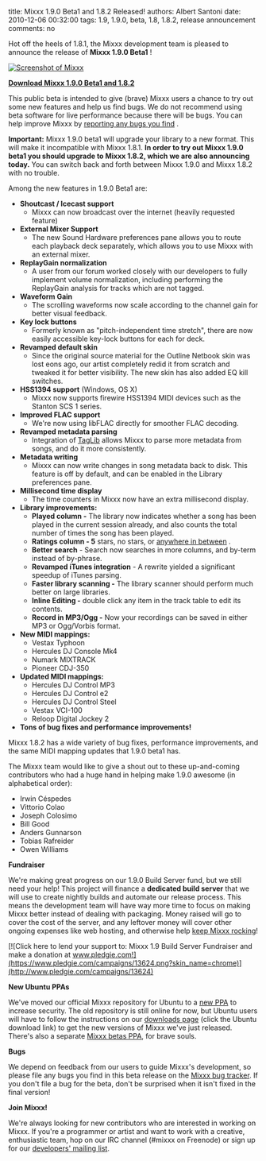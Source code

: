 title: Mixxx 1.9.0 Beta1 and 1.8.2 Released!
authors: Albert Santoni
date: 2010-12-06 00:32:00
tags: 1.9, 1.9.0, beta, 1.8, 1.8.2, release announcement
comments: no

Hot off the heels of 1.8.1, the Mixxx development team is pleased to
announce the release of **Mixxx 1.9.0 Beta1** !


[![Screenshot of Mixxx]({static}/images/news/Picture-12.png)]({static}/images/news/Picture-12.png)

[**Download Mixxx 1.9.0 Beta1 and 1.8.2**]({filename}/pages/download.md)

This public beta is intended to give (brave) Mixxx users a chance to try out some new features and help us find bugs.
We do not recommend using beta software for live performance because there will be bugs.
You can help improve Mixxx by [reporting any bugs you find](https://bugs.launchpad.net/mixxx/+filebug) .

**Important:** Mixxx 1.9.0 beta1 will upgrade your library to a new format.
This will make it incompatible with Mixxx 1.8.1.
**In order to try out Mixxx 1.9.0 beta1 you should upgrade to Mixxx 1.8.2, which we are also announcing today.**
You can switch back and forth between Mixxx 1.9.0 and Mixxx 1.8.2 with no trouble.

Among the new features in 1.9.0 Beta1 are:

- **Shoutcast / Icecast support**
  - Mixxx can now broadcast over the internet (heavily requested
    feature)
- **External Mixer Support**
  - The new Sound Hardware preferences pane allows you to route each
    playback deck separately, which allows you to use Mixxx with an
    external mixer.
- **ReplayGain normalization**
  - A user from our forum worked closely with our developers to fully
    implement volume normalization, including performing the ReplayGain
    analysis for tracks which are not tagged.
- **Waveform Gain**
  - The scrolling waveforms now scale according to the channel gain for
    better visual feedback.
- **Key lock buttons**
  - Formerly known as "pitch-independent time stretch", there are now
    easily accessible key-lock buttons for each for deck.
- **Revamped default skin**
  - Since the original source material for the Outline Netbook skin was
    lost eons ago, our artist completely redid it from scratch and
    tweaked it for better visibility. The new skin has also added EQ
    kill switches.
- **HSS1394 support** (Windows, OS X)
  - Mixxx now supports firewire HSS1394 MIDI devices such as the Stanton
    SCS 1 series.
- **Improved FLAC support**
  - We're now using libFLAC directly for smoother FLAC decoding.
- **Revamped metadata parsing**
  - Integration of
    [TagLib](http://developer.kde.org/~wheeler/taglib.html) allows Mixxx
    to parse more metadata from songs, and do it more consistently.
- **Metadata writing**
  - Mixxx can now write changes in song metadata back to disk. This
    feature is off by default, and can be enabled in the Library
    preferences pane.
- **Millisecond time display**
  - The time counters in Mixxx now have an extra millisecond display.
- **Library improvements:**
  - **Played column -** The library now indicates whether a song has
    been played in the current session already, and also counts the
    total number of times the song has been played.
  - **Ratings column - 5** stars, no stars, or [anywhere in
    between](http://www.mail-archive.com/mixxx-devel@lists.sourceforge.net/msg03273.html)
    .
  - **Better search** - Search now searches in more columns, and by-term
    instead of by-phrase.
  - **Revamped iTunes integration** - A rewrite yielded a significant
    speedup of iTunes parsing.
  - **Faster library scanning -** The library scanner should perform
    much better on large libraries.
  - **Inline Editing -** double click any item in the track table to
    edit its contents.
  - **Record in MP3/Ogg -** Now your recordings can be saved in either
    MP3 or Ogg/Vorbis format.
- **New MIDI mappings:**
  - Vestax Typhoon
  - Hercules DJ Console Mk4
  - Numark MIXTRACK
  - Pioneer CDJ-350
- **Updated MIDI mappings:**
  - Hercules DJ Control MP3
  - Hercules DJ Control e2
  - Hercules DJ Control Steel
  - Vestax VCI-100
  - Reloop Digital Jockey 2
- **Tons of bug fixes and performance improvements!**

Mixxx 1.8.2 has a wide variety of bug fixes, performance improvements, and the same MIDI mapping updates that 1.9.0 beta1 has.

The Mixxx team would like to give a shout out to these up-and-coming contributors who had a huge hand in helping make 1.9.0 awesome (in alphabetical order):

- Irwin Céspedes
- Vittorio Colao
- Joseph Colosimo
- Bill Good
- Anders Gunnarson
- Tobias Rafreider
- Owen Williams

**Fundraiser**

We're making great progress on our 1.9.0 Build Server fund, but we still need your help!
This project will finance a **dedicated build server** that we will use to create nightly builds and automate our release process.
This means the development team will have way more time to focus on making Mixxx better instead of dealing with packaging.
Money raised will go to cover the cost of the server, and any leftover money will cover other ongoing expenses like web hosting, and otherwise help [keep Mixxx rocking](http://pledgie.com/campaigns/13624)!

[![Click here to lend your support to: Mixxx 1.9 Build Server Fundraiser and make a donation at www.pledgie.com!](https://www.pledgie.com/campaigns/13624.png?skin_name=chrome)](http://www.pledgie.com/campaigns/13624)

**New Ubuntu PPAs**

We've moved our official Mixxx repository for Ubuntu to a [new PPA](https://launchpad.net/~mixxx/+archive/mixxx/) to increase security.
The old repository is still online for now, but Ubuntu users will have to follow the instructions on our [downloads page](http://www.mixxx.org/download.php) (click the Ubuntu download link) to get the new versions of Mixxx we've just released.
There's also a separate [Mixxx betas PPA](https://launchpad.net/~mixxx/+archive/mixxxbetas/), for brave souls.

**Bugs**

We depend on feedback from our users to guide Mixxx's development, so please file any bugs you find in this beta release on the [Mixxx bug tracker](https://bugs.launchpad.net/mixxx).
If you don't file a bug for the beta, don't be surprised when it isn't fixed in the final version!

**Join Mixxx!**

We're always looking for new contributors who are interested in working on Mixxx.
If you're a programmer or artist and want to work with a creative, enthusiastic team, hop on our IRC channel (#mixxx on Freenode) or sign up for our [developers' mailing list](https://lists.sourceforge.net/lists/listinfo/mixxx-devel).
